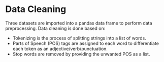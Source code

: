 # Data Cleaning
Three datasets are imported into a pandas data frame to perform data preprocessing. Data cleaning is done based on:
- Tokenizing is the process of splitting strings into a list of words.
- Parts of Speech (POS) tags are assigned to each word to differentiate each token as an adjective/verb/punctuation.
- Stop words are removed by providing the unwanted POS as a list.
